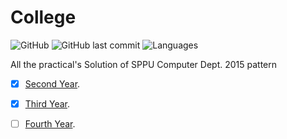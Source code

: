 # College

![GitHub](https://img.shields.io/github/license/mohitkhedkar/College?style=flat)
![GitHub last commit](https://img.shields.io/github/last-commit/mohitkhedkar/College?style=flat)
![Languages](https://img.shields.io/github/languages/count/mohitkhedkar/College?style=flat-square)

All the practical's Solution of SPPU Computer Dept. 2015 pattern 

- [x] [Second Year](https://github.com/mohitkhedkar/College/tree/main/2%20Year).

- [x] [Third Year](https://github.com/mohitkhedkar/College/tree/main/3%20Year).

- [ ] [Fourth Year](https://github.com/mohitkhedkar/College/tree/main/4%20Year).

